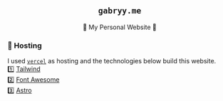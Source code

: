 <div align="center">

## `gabryy.me`

🍿 My Personal Website 🍪

</div>

### 🎯 Hosting

I used [`vercel`](https://vercel.com) as hosting and the technologies below build this website.  
1️⃣ [Tailwind](https://tailwindcss.com/)  
2️⃣ [Font Awesome](https://fontawesome.com)  
3️⃣ [Astro](https://astro.build)
